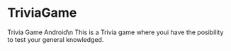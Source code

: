 # TriviaGame
Trivia Game Android\n
This is a Trivia game where youi have the posibility to test your general knowledged.
